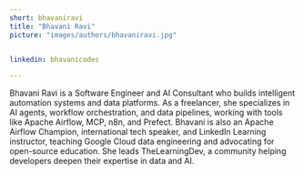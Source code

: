 ```yaml
---
short: bhavaniravi
title: "Bhavani Ravi"
picture: "images/authors/bhavaniravi.jpg"


linkedin: bhavanicodes

---
```


Bhavani Ravi is a Software Engineer and AI Consultant who builds intelligent automation systems and data platforms. As a freelancer, she specializes in AI agents, workflow orchestration, and data pipelines, working with tools like Apache Airflow, MCP, n8n, and Prefect. Bhavani is also an Apache Airflow Champion, international tech speaker, and LinkedIn Learning instructor, teaching Google Cloud data engineering and advocating for open-source education. She leads TheLearningDev, a community helping developers deepen their expertise in data and AI.